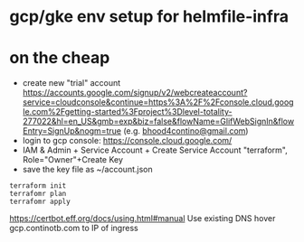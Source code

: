 # gcp/gke env setup for helmfile-infra

# on the cheap

* create new "trial" account https://accounts.google.com/signup/v2/webcreateaccount?service=cloudconsole&continue=https%3A%2F%2Fconsole.cloud.google.com%2Fgetting-started%3Fproject%3Dlevel-totality-277022&hl=en_US&gmb=exp&biz=false&flowName=GlifWebSignIn&flowEntry=SignUp&nogm=true (e.g. bhood4contino@gmail.com)
* login to gcp console: https://console.cloud.google.com/
* IAM & Admin + Service Account + Create Service Account "terraform", Role="Owner"+Create Key
* save the key file as ~/account.json 

```
terraform init
terrafomr plan
terrafomr apply
```

https://certbot.eff.org/docs/using.html#manual
Use existing DNS hover gcp.continotb.com to IP of ingress
